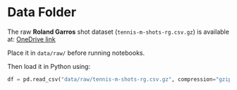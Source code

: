 # Data Folder

The raw **Roland Garros** shot dataset (`tennis-m-shots-rg.csv.gz`) is available at:
[OneDrive link](https://drive.google.com/file/d/14sr92fnOyu3p9tAH0nU7AnVDe_ueB145/view?usp=drive_link)

Place it in `data/raw/` before running notebooks.

Then load it in Python using:

```python
df = pd.read_csv("data/raw/tennis-m-shots-rg.csv.gz", compression="gzip")
```
